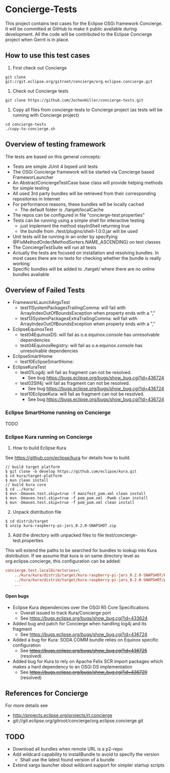 # Concierge-Tests

This project contains test cases for the Eclipse OSGi framework Concierge.
It will be committed at GitHub to make it public available during development.
All the code will be contributed to the Eclipse Concierge project when Gerrit is in place.

## How to use this test cases

1. First check out Concierge

```Shell
git clone git://git.eclipse.org/gitroot/concierge/org.eclipse.concierge.git
```
	
1. Check out Concierge tests

```Shell
git clone https://github.com/JochenHiller/concierge-tests.git
```
	
1. Copy all files from concierge-tests to Concierge project (as tests will be running with Concierge project)

```Shell
cd concierge-tests
./copy-to-concierge.sh
```

## Overview of testing framework

The tests are based on this general concepts:

* Tests are simple JUnit 4 bqsed unit tests
* The OSGi Concierge framework will be started via Concierge based FrameworLauncher
* An AbstractConciergeTestCase base class will provide helping methods for simple testing
* All used 3rd party bundles will be retrieved from their corresponding repositories in Internet
* For performance reasons, these bundles will be locally cached
  * The default folder is ./target/localCache
* The repos can be configured in file "concierge-test.properties"
* Tests can be running using a simple shell for interactive testing
  * just implement the method stayInShell returning true
  * the bundle from ./test/plugins/shell-1.0.0.jar will be used
* Unit tests will be running in an order by specifying @FixMethodOrder(MethodSorters.NAME_ASCENDING) on test classes
* The ConciergeTestSuite will run all tests
* Actually the tests are focused on installation and resolving bundles. In most cases there are no tests for checking whether the bundle is really working
* Specific bundles will be added to ./target/<your-dir> where there are no online bundles available

## Overview of Failed Tests

* FrameworkLaunchArgsTest
  * test11SystemPackagesTrailingComma: will fail with ArrayIndexOutOfBoundsException when property ends with a ","
  * test13SystemPackagesExtraTrailingComma: will fail with ArrayIndexOutOfBoundsException when property ends with a ","
* EclipseEquinoxTest
  * test04EquinoxDS: will fail as o.e.equinox.console has unresolvable dependencies
  * test04EquinoxRegistry: will fail as o.e.equinox.console has unresolvable dependencies
* EclipseSmartHome
  * test10EclipseSmartHome:
* EclipseKuraTest
  * test01Log4j: will fail as fragment can not be resolved.
    * See bug https://bugs.eclipse.org/bugs/show_bug.cgi?id=436724
  * test02Slf4j: will fail as fragment can not be resolved.
    * See bug https://bugs.eclipse.org/bugs/show_bug.cgi?id=436724
  * test10EclipseKura: will  fail as fragment can not be resolved.
    * See bug https://bugs.eclipse.org/bugs/show_bug.cgi?id=436724

### Eclipse SmartHome running on Concierge

TODO

### Eclipse Kura running on Concierge

1. How to build Eclipse Kura

See https://github.com/eclipse/kura for details how to build.

```Shell
// build target platform
$ git clone -b develop https://github.com/eclipse/kura.git
$ cd kura/target-platform
$ mvn clean install
// build kura core
$ cd ../kura/
$ mvn -Dmaven.test.skip=true -f manifest_pom.xml clean install
$ mvn -Dmaven.test.skip=true -f pom_pom.xml -Pweb clean install
$ mvn -Dmaven.test.skip=true -f pom_pom.xml clean install
```

2. Unpack distribution file

```Shell
$ cd distrib/target
$ unzip kura-raspberry-pi-jars_0.2.0-SNAPSHOT.zip
```
	
3. Add the directory with unpacked files to file test/concierge-test.properties

This will extend the paths to be searched for bundles to lookup into Kura distribution.
If we assume that kura is on same directory level as org.eclipse.concierge,
this configuration can be added:

```INI
concierge.test.localDirectories=\
    ../kura/kura/distrib/target/kura-raspberry-pi-jars_0.2.0-SNAPSHOT/kura/plugins:\
    ../kura/kura/distrib/target/kura-raspberry-pi-jars_0.2.0-SNAPSHOT/plugins:\
    ...
```

#### Open bugs

* Eclipse Kura dependencies over the OSGI R5 Core Specifications
  * Overall issued to track Kura/Concierge port
  * See https://bugs.eclipse.org/bugs/show_bug.cgi?id=433624
* Added bug and patch for Concierge when handling log4j and its fragment
  * See https://bugs.eclipse.org/bugs/show_bug.cgi?id=436724
* Added a bug for Kura: SODA COMM bundle relies on Equinox specific configuration
  * See ~~https://bugs.eclipse.org/bugs/show_bug.cgi?id=436725~~ (resolved)
* Added bug for Kura to rely on Apache Felix SCR import packages which makes a hard dependency to an OSGi DS implementation
  * See ~~https://bugs.eclipse.org/bugs/show_bug.cgi?id=436729~~ (resolved)

## References for Concierge

For more details see

* http://projects.eclipse.org/projects/rt.concierge
* git://git.eclipse.org/gitroot/concierge/org.eclipse.concierge.git

## TODO

* Download all bundles when remote URL is a p2-repo
* Add wildcard capability to installBundle to avoid to specify the version
  * Shall use the latest found version of a bundle
* Extend xargs launcher obout wildcard support for simpler startup scripts
